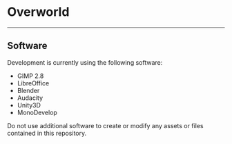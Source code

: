 # Overworld
---
## Software
Development is currently using the following software:

*	GIMP 2.8
*	LibreOffice
*	Blender
*	Audacity
*	Unity3D
*	MonoDevelop

Do not use additional software to create or modify any assets or files contained in this repository.